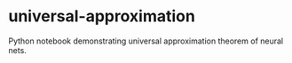 # universal-approximation

Python notebook demonstrating universal approximation theorem of neural nets.
